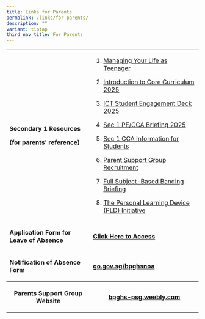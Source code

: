 ```yaml
---
title: Links for Parents
permalink: /links/for-parents/
description: ""
variant: tiptap
third_nav_title: For Parents
---
```

<table style="minWidth: 50px">
<colgroup>
<col>
<col>
</colgroup>
<tbody>
<tr>
<td rowspan="1" colspan="1">
<p><strong>Secondary 1 Resources</strong>
</p>
<p><strong>(for parents' reference)</strong>
</p>
</td>
<td rowspan="1" colspan="1">
<ol data-tight="true" class="tight">
<li>
<p><a href="/files/Managing_Your_Life_as_a_Teenager_2025.pdf" rel="noopener noreferrer nofollow" target="_blank">Managing Your Life as Teenager</a>
</p>
</li>
<li>
<p><a href="/files/Introduction_to_Core_Curriculum_2025.pdf" rel="noopener noreferrer nofollow" target="_blank">Introduction to Core Curriculum 2025</a>
</p>
</li>
<li>
<p><a href="/files/ICT_Student_Engagement_Deck_2025.pdf" rel="noopener noreferrer nofollow" target="_blank">ICT Student Engagement Deck 2025</a>
</p>
</li>
<li>
<p><a href="/files/Sec_1_PECCA_Briefing_6_Jan_2025.pdf" rel="noopener noreferrer nofollow" target="_blank">Sec 1 PE/CCA Briefing 2025</a>
</p>
</li>
<li>
<p><a href="/files/Sec_1_CCA_Information_for_Students_2025.pdf" rel="noopener noreferrer nofollow" target="_blank">Sec 1 CCA Information for Students</a>
</p>
</li>
<li>
<p><a href="https://drive.google.com/file/d/1ucdhvq9bwLXlcC17mJby09vsj6ICoVYi/view" rel="noopener nofollow" target="_blank">Parent Support Group Recruitment</a>
</p>
</li>
<li>
<p><a href="https://drive.google.com/open?id=11VacBc23a3uPTnla2t9nuAxvtHbX63ww" rel="noopener nofollow" target="_blank">Full Subject-Based Banding Briefing</a>
</p>
</li>
<li>
<p><a href="https://drive.google.com/open?id=1TZKk7d41siSu7DJA9XWvLHdg6t2WCFgn" rel="noopener nofollow" target="_blank">The Personal Learning Device (PLD) Initiative</a>
</p>
</li>
</ol>
</td>
</tr>
<tr>
<td rowspan="1" colspan="1">
<p><strong>Application Form for Leave of Absence</strong>
</p>
</td>
<td rowspan="1" colspan="1">
<p><strong><a href="https://form.gov.sg/65e966f7431e7d2e554d80a0" rel="noopener noreferrer nofollow" target="_blank">Click Here to Access</a></strong>
</p>
<p></p>
</td>
</tr>
<tr>
<td rowspan="1" colspan="1">
<p><strong>Notification of Absence Form</strong>
</p>
</td>
<td rowspan="1" colspan="1">
<p><strong><a href="http://go.gov.sg/bpghsnoa" rel="noopener noreferrer nofollow" target="_blank">go.gov.sg/bpghsnoa</a></strong>
</p>
</td>
</tr>
<tr>
<th rowspan="1" colspan="1">
<p><strong>Parents Support Group Website</strong>
</p>
</th>
<th rowspan="1" colspan="1">
<p><a href="http://bpghs-psg.weebly.com/" rel="noopener noreferrer nofollow" target="_blank">bpghs-psg.weebly.com</a>
</p>
</th>
</tr>
</tbody>
</table>
<p></p>